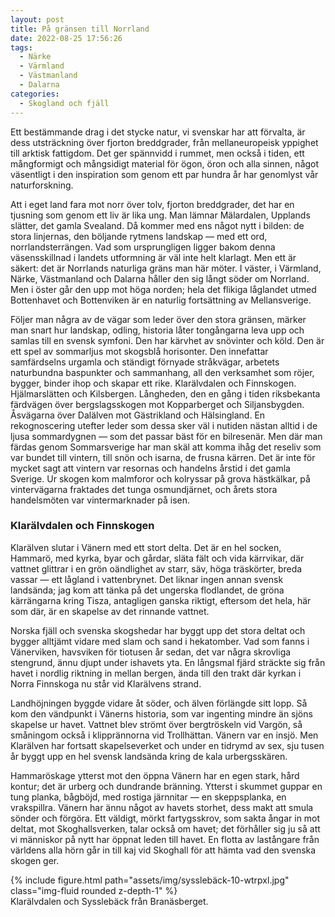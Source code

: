 ```yaml
---
layout: post
title: På gränsen till Norrland
date: 2022-08-25 17:56:26
tags: 
  - Närke 
  - Värmland 
  - Västmanland 
  - Dalarna 
categories: 
  - Skogland och fjäll
---
```


Ett bestämmande drag i det stycke natur, vi svenskar har att förvalta, är dess utsträckning över fjorton breddgrader, från mellaneuropeisk yppighet till arktisk fattigdom. Det ger spännvidd i rummet, men också i tiden, ett mångformigt och mångsidigt material för ögon, öron och alla sinnen, något väsentligt i den inspiration som genom ett par hundra år har genomlyst vår naturforskning.

Att i eget land fara mot norr över tolv, fjorton breddgrader, det har en tjusning som genom ett liv är lika ung. Man lämnar Mälardalen, Upplands slätter, det gamla Svealand. Då kommer med ens något nytt i bilden: de stora linjernas, den böljande rytmens landskap &mdash; med ett ord, norrlandsterrängen. Vad som ursprungligen ligger bakom denna väsensskillnad i landets utformning är väl inte helt klarlagt. Men ett är säkert: det är Norrlands naturliga gräns man här möter. I väster, i Värmland, Närke, Västmanland och Dalarna håller den sig långt söder om Norrland. Men i öster går den upp mot höga norden; hela det flikiga låglandet utmed Bottenhavet och Bottenviken är en naturlig fortsättning av Mellansverige.

Följer man några av de vägar som leder över den stora gränsen, märker man snart hur landskap, odling, historia låter tongångarna leva upp och samlas till en svensk symfoni. Den har kärvhet av snövinter och köld. Den är ett spel av sommarljus mot skogsblå horisonter. Den innefattar samfärdselns urgamla och ständigt förnyade stråkvägar, arbetets naturbundna baspunkter och sammanhang, all den verksamhet som röjer, bygger, binder ihop och skapar ett rike. Klarälvdalen och Finnskogen. Hjälmarslätten och Kilsbergen. Långheden, den en gång i tiden riksbekanta färdvägen över bergslagsskogen mot Kopparberget och Siljansbygden. Åsvägarna över Dalälven mot Gästrikland och Hälsingland. En rekognoscering utefter leder som dessa sker väl i nutiden nästan alltid i de ljusa sommardygnen &mdash; som det passar bäst för en bilresenär. Men där man färdas genom Sommarsverige har man skäl att komma ihåg det reseliv som var bundet till vintern, till snön och isarna, de frusna kärren. Det är inte för mycket sagt att vintern var resornas och handelns årstid i det gamla Sverige. Ur skogen kom malmforor och kolryssar på grova hästkälkar, på vintervägarna fraktades det tunga osmundjärnet, och årets stora handelsmöten var vintermarknader på isen.

### Klarälvdalen och Finnskogen

Klarälven slutar i Vänern med ett stort delta. Det är en hel socken, Hammarö, med kyrka, byar och gårdar, släta fält och vida kärrvikar, där vattnet glittrar i en grön oändlighet av starr, säv, höga träskörter, breda vassar &mdash; ett lågland i vattenbrynet. Det liknar ingen annan svensk landsända; jag kom att tänka på det ungerska flodlandet, de gröna kärrängarna kring Tisza, antagligen ganska riktigt, eftersom det hela, här som där, är en skapelse av det rinnande vattnet.

Norska fjäll och svenska skogshedar har byggt upp det stora deltat och bygger alltjämt vidare med slam och sand i hekatomber. Vad som fanns i Vänerviken, havsviken för tiotusen år sedan, det var några skrovliga stengrund, ännu djupt under ishavets yta. En långsmal fjärd sträckte sig från havet i nordlig riktning in mellan bergen, ända till den trakt där kyrkan i Norra Finnskoga nu står vid Klarälvens strand.

Landhöjningen byggde vidare åt söder, och älven förlängde sitt lopp. Så kom den vändpunkt i Vänerns historia, som var ingenting mindre än sjöns skapelse ur havet. Vattnet blev strömt över bergtröskeln vid Vargön, så småningom också i klipprännorna vid Trollhättan. Vänern var en insjö. Men Klarälven har fortsatt skapelseverket och under en tidrymd av sex, sju tusen år byggt upp en hel svensk landsända kring de kala urbergsskären.

Hammaröskage ytterst mot den öppna Vänern har en egen stark, hård kontur; det är urberg och dundrande bränning. Ytterst i skummet guppar en tung planka, bågböjd, med rostiga järnnitar &mdash; en skeppsplanka, en vrakspillra. Vänern har ännu något av havets storhet, dess makt att smula sönder och förgöra. Ett väldigt, mörkt fartygsskrov, som sakta ångar in mot deltat, mot Skoghallsverken, talar också om havet; det förhåller sig ju så att vi människor på nytt har öppnat leden till havet. En flotta av lastångare från världens alla hörn går in till kaj vid Skoghall för att hämta vad den svenska skogen ger.

<div class="row mt-3">
    <div class="col-sm mt-3 mt-md-0">
        {% include figure.html path="assets/img/sysslebäck-10-wtrpxl.jpg" class="img-fluid rounded z-depth-1" %}
    </div>
</div>
<div class="caption">
    Klarälvdalen och Sysslebäck från Branäsberget.
</div>
